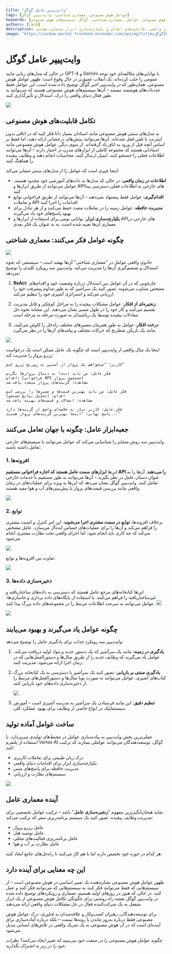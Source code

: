 ```yaml
---
title: "وایت‌پیپر عامل گوگل"
tags: [عوامل هوش مصنوعی، معماری شناختی، وایت‌پیپر گوگل]
keywords: [هوش مصنوعی، عوامل، معماری شناختی، گوگل، سیستم‌های هوش مصنوعی]
authors: [lark]
description: وایت‌پیپر گوگل پتانسیل تحول‌آفرین عوامل هوش مصنوعی را نشان می‌دهد و توانایی آن‌ها در درک، استدلال و تأثیرگذاری بر دنیای واقعی را به نمایش می‌گذارد. کشف کنید که چگونه این عوامل با مدل‌های سنتی هوش مصنوعی از طریق دسترسی به اطلاعات در زمان واقعی، قابلیت‌های اقدام و یکپارچه‌سازی ابزار متفاوت هستند.
image: "https://cuckoo-portal-frontend.onrender.com/api/og?title=وایت‌پیپر%20عامل%20گوگل"
---
```


# وایت‌پیپر عامل گوگل

در حالی که مدل‌های زبانی مانند GPT-4 و Gemini با توانایی‌های مکالمه‌ای خود توجه عمومی را جلب کرده‌اند، یک انقلاب عمیق‌تر در حال وقوع است: ظهور عوامل هوش مصنوعی. همان‌طور که در وایت‌پیپر اخیر گوگل توضیح داده شده است، این عوامل فقط چت‌بات‌های هوشمند نیستند – آن‌ها سیستم‌های هوش مصنوعی هستند که می‌توانند به طور فعال دنیای واقعی را درک، استدلال و تأثیرگذاری کنند.

![](https://cuckoo-portal-frontend.onrender.com/api/og?title=وایت‌پیپر%20عامل%20گوگل)

## تکامل قابلیت‌های هوش مصنوعی

به مدل‌های سنتی هوش مصنوعی مانند استادان بسیار دانا فکر کنید که در اتاقی بدون اینترنت یا تلفن قفل شده‌اند. آن‌ها می‌توانند بینش‌های درخشانی ارائه دهند، اما فقط بر اساس آنچه قبل از ورود به اتاق یاد گرفته‌اند. از سوی دیگر، عوامل هوش مصنوعی مانند استادانی هستند که مجموعه کاملی از ابزارهای مدرن در اختیار دارند – آن‌ها می‌توانند اطلاعات فعلی را جستجو کنند، ایمیل ارسال کنند، محاسبات انجام دهند و وظایف پیچیده را هماهنگ کنند.

اینجا چیزی است که عوامل را از مدل‌های سنتی متمایز می‌کند:

- **اطلاعات در زمان واقعی**: در حالی که مدل‌ها به داده‌های آموزشی خود محدود هستند، عوامل می‌توانند از طریق ابزارها و APIهای خارجی به اطلاعات فعلی دسترسی پیدا کنند
- **اقدام‌گیری**: عوامل فقط پیشنهاد نمی‌دهند – آن‌ها می‌توانند از طریق فراخوانی توابع و تعاملات API اقدامات را اجرا کنند
- **مدیریت حافظه**: عوامل زمینه را در تعاملات متعدد حفظ می‌کنند و از هر تبادل برای بهبود پاسخ‌های خود یاد می‌گیرند
- **یکپارچه‌سازی ابزار**: توانایی بومی برای استفاده از ابزارها و APIهای خارجی در معماری آن‌ها تعبیه شده است، نه به عنوان یک فکر بعدی

## چگونه عوامل فکر می‌کنند: معماری شناختی

![](https://cuckoo-network.b-cdn.net/google-agent-1-arch.webp)

جادوی واقعی عوامل در "معماری شناختی" آن‌ها نهفته است – سیستمی که نحوه استدلال و تصمیم‌گیری آن‌ها را مدیریت می‌کند. وایت‌پیپر سه رویکرد کلیدی را توضیح می‌دهد:

1. **ReAct**: چارچوبی که در آن عوامل بین استدلال درباره وضعیت خود و اقدام‌های مشخص متناوب می‌شوند. تصور کنید یک سرآشپز که به طور مداوم پیشرفت خود را ارزیابی می‌کند و استراتژی آشپزی خود را تنظیم می‌کند.

2. **زنجیره‌ای از افکار**: عوامل مشکلات پیچیده را به مراحل کوچکتر و قابل مدیریت تقسیم می‌کنند و کار خود را در طول مسیر نشان می‌دهند. این مشابه نحوه حل معادلات پیچیده توسط یک ریاضیدان به صورت مرحله به مرحله است.

3. **درخت افکار**: عوامل به طور همزمان مسیرهای مختلف راه‌حل را کاوش می‌کنند، مانند یک بازیکن شطرنج که حرکات مختلف و پیامدهای آن‌ها را در نظر می‌گیرد.

![](https://cuckoo-network.b-cdn.net/google-agent-2-reasoning-in-the-orchestration-layer.webp)

اینجا یک مثال واقعی از وایت‌پیپر است که چگونه یک عامل ممکن است یک درخواست رزرو پرواز را مدیریت کند:

```
کاربر: "می‌خواهم یک پرواز از آستین به زوریخ رزرو کنم"

فکر عامل: من باید ابتدا به دنبال پروازها بگردم
اقدام: [فراخوانی API جستجوی پرواز]
مشاهده: گزینه‌های پرواز متعدد یافت شد

فکر عامل: من باید بهترین قیمت‌ها و مسیرها را بررسی کنم
اقدام: [تحلیل نتایج جستجو]
مشاهده: اتصالات و قیمت‌های بهینه یافت شد

فکر عامل: کاربر نیاز به خلاصه‌ای واضح از گزینه‌ها دارد
پاسخ نهایی: "اینجا بهترین گزینه‌های پرواز هستند..."
```

## جعبه‌ابزار عامل: چگونه با جهان تعامل می‌کنند

وایت‌پیپر سه روش متمایز را شناسایی می‌کند که عوامل می‌توانند با سیستم‌های خارجی تعامل داشته باشند:

### 1. افزونه‌ها

این‌ها **ابزارهای سمت عامل هستند که اجازه فراخوانی مستقیم API را می‌دهند**. آن‌ها را به عنوان دستان عامل در نظر بگیرید – آن‌ها می‌توانند به طور مستقیم با خدمات خارجی تعامل کنند. وایت‌پیپر گوگل نشان می‌دهد که این‌ها به ویژه برای عملیات‌های در زمان واقعی مانند بررسی قیمت‌های پرواز یا پیش‌بینی‌های آب و هوا مفید هستند.

![](https://cuckoo-network.b-cdn.net/google-agent-3-extension.webp)

### 2. توابع
برخلاف افزونه‌ها، **توابع در سمت مشتری اجرا می‌شوند**. این امر کنترل و امنیت بیشتری را فراهم می‌کند و آن‌ها را برای عملیات‌های حساس ایده‌آل می‌سازد. عامل مشخص می‌کند که چه کاری باید انجام شود، اما اجرای واقعی تحت نظارت مشتری انجام می‌شود.

![](https://cuckoo-network.b-cdn.net/google-agent-8-function.webp)

تفاوت بین افزونه‌ها و توابع:

![](https://cuckoo-network.b-cdn.net/google-agent-9-diff-extensions-functions.webp)

### 3. ذخیره‌سازی داده‌ها

این‌ها کتابخانه‌های مرجع عامل هستند که دسترسی به داده‌های ساختاریافته و غیرساختاریافته را فراهم می‌کنند. با استفاده از پایگاه‌های داده برداری و جاسازی‌ها، عوامل می‌توانند به سرعت اطلاعات مرتبط را در مجموعه‌های داده بزرگ پیدا کنند.
![](https://cuckoo-network.b-cdn.net/google-agent-4-data-store.webp)

![](https://cuckoo-network.b-cdn.net/google-agent-5-data-store-details.webp)

## چگونه عوامل یاد می‌گیرند و بهبود می‌یابند

وایت‌پیپر سه رویکرد جذاب برای یادگیری عامل را توضیح می‌دهد:

1. **یادگیری در زمینه**: مانند یک سرآشپز که یک دستور جدید و مواد اولیه دریافت می‌کند، عوامل یاد می‌گیرند که وظایف جدید را از طریق مثال‌ها و دستورالعمل‌هایی که در زمان اجرا ارائه می‌شود، مدیریت کنند.

2. **یادگیری مبتنی بر بازیابی**: تصور کنید یک سرآشپز با دسترسی به یک کتابخانه بزرگ کتاب‌های آشپزی. عوامل می‌توانند به صورت پویا مثال‌ها و دستورالعمل‌های مرتبط را از ذخیره‌سازی داده‌های خود بازیابی کنند.

   ![](https://cuckoo-network.b-cdn.net/google-agent-6-rag-workflow.webp)

3. **تنظیم دقیق**: این مانند فرستادن یک سرآشپز به مدرسه آشپزی است – آموزش سیستماتیک در انواع خاصی از وظایف برای بهبود عملکرد کلی.

## ساخت عوامل آماده تولید

عملی‌ترین بخش وایت‌پیپر به پیاده‌سازی عوامل در محیط‌های تولیدی می‌پردازد. با استفاده از پلتفرم Vertex AI گوگل، توسعه‌دهندگان می‌توانند عواملی بسازند که ترکیب کنند:

- درک زبان طبیعی برای تعاملات کاربری
- یکپارچه‌سازی ابزار برای اقدامات دنیای واقعی
- مدیریت حافظه برای پاسخ‌های متنی
- سیستم‌های نظارت و ارزیابی

![](https://cuckoo-network.b-cdn.net/google-agent-7-e2e-built-with-vertex.webp)

## آینده معماری عامل

شاید هیجان‌انگیزترین مفهوم "**زنجیره‌سازی عامل**" باشد – ترکیب عوامل تخصصی برای مدیریت وظایف پیچیده. تصور کنید یک سیستم برنامه‌ریزی سفر که ترکیب می‌کند:

- عامل رزرو پرواز
- عامل توصیه هتل
- عامل برنامه‌ریزی فعالیت‌های محلی
- عامل نظارت بر آب و هوا

هر کدام در حوزه خود تخصص دارند اما با هم کار می‌کنند تا راه‌حل‌های جامع ایجاد کنند.

## این چه معنایی برای آینده دارد

ظهور عوامل هوش مصنوعی نشان‌دهنده یک تغییر اساسی در هوش مصنوعی است – از سیستم‌هایی که فقط می‌توانند فکر کنند به سیستم‌هایی که می‌توانند فکر کنند و عمل کنند. در حالی که هنوز در روزهای اولیه هستیم، معماری و رویکردهای توضیح داده شده در وایت‌پیپر گوگل نقشه راه روشنی برای چگونگی تکامل هوش مصنوعی از یک ابزار منفعل به یک شرکت‌کننده فعال در حل مشکلات دنیای واقعی ارائه می‌دهند.

برای توسعه‌دهندگان، رهبران کسب‌وکار و علاقه‌مندان به فناوری، درک عوامل هوش مصنوعی فقط درباره به‌روز ماندن با روندها نیست – بلکه درباره آماده‌سازی برای آینده‌ای است که در آن هوش مصنوعی به یک شریک واقعی در تلاش‌های انسانی تبدیل می‌شود.

*چگونه عوامل هوش مصنوعی را در صنعت خود می‌بینید که تغییر ایجاد می‌کنند؟ نظرات خود را در زیر به اشتراک بگذارید.*
